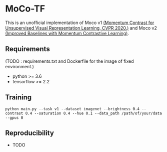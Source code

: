 # MoCo-TF

This is an unofficial implementation of Moco v1 [(Momentum Contrast for Unsupervised Visual Representation Learning, CVPR 2020.)](https://arxiv.org/abs/1911.05722) and Moco v2 [(Improved Baselines with Momentum Contrastive Learning)](https://arxiv.org/abs/2003.04297).  
  
## Requirements
(TODO : requirements.txt and Dockerfile for the image of fixed environment.)
- python >= 3.6
- tensorflow >= 2.2
## Training
```
python main.py --task v1 --dataset imagenet --brightness 0.4 --contrast 0.4 --saturation 0.4 --hue 0.1 --data_path /path/of/your/data --gpus 0
```
## Reproducibility
- TODO

